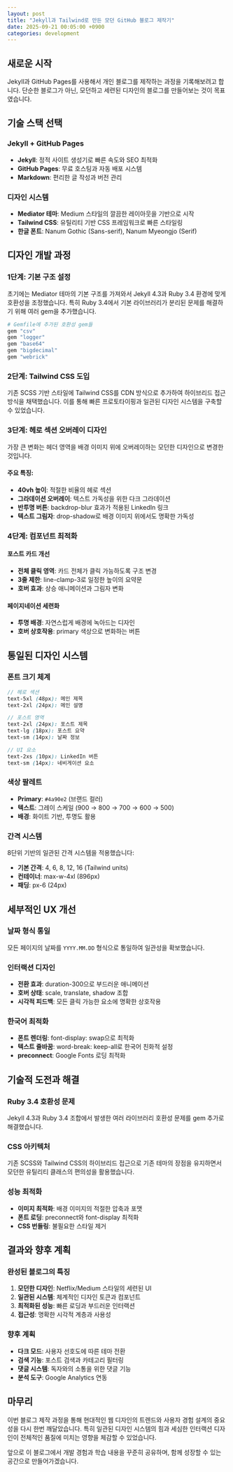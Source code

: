```yaml
---
layout: post
title: "Jekyll과 Tailwind로 만든 모던 GitHub 블로그 제작기"
date: 2025-09-21 00:05:00 +0900
categories: development
---
```


## 새로운 시작

Jekyll과 GitHub Pages를 사용해서 개인 블로그를 제작하는 과정을 기록해보려고 합니다. 단순한 블로그가 아닌, 모던하고 세련된 디자인의 블로그를 만들어보는 것이 목표였습니다.

## 기술 스택 선택

### Jekyll + GitHub Pages
- **Jekyll**: 정적 사이트 생성기로 빠른 속도와 SEO 최적화
- **GitHub Pages**: 무료 호스팅과 자동 배포 시스템
- **Markdown**: 편리한 글 작성과 버전 관리

### 디자인 시스템
- **Mediator 테마**: Medium 스타일의 깔끔한 레이아웃을 기반으로 시작
- **Tailwind CSS**: 유틸리티 기반 CSS 프레임워크로 빠른 스타일링
- **한글 폰트**: Nanum Gothic (Sans-serif), Nanum Myeongjo (Serif)

## 디자인 개발 과정

### 1단계: 기본 구조 설정
초기에는 Mediator 테마의 기본 구조를 가져와서 Jekyll 4.3과 Ruby 3.4 환경에 맞게 호환성을 조정했습니다. 특히 Ruby 3.4에서 기본 라이브러리가 분리된 문제를 해결하기 위해 여러 gem을 추가했습니다.

```ruby
# Gemfile에 추가된 호환성 gem들
gem "csv"
gem "logger" 
gem "base64"
gem "bigdecimal"
gem "webrick"
```

### 2단계: Tailwind CSS 도입
기존 SCSS 기반 스타일에 Tailwind CSS를 CDN 방식으로 추가하여 하이브리드 접근 방식을 채택했습니다. 이를 통해 빠른 프로토타이핑과 일관된 디자인 시스템을 구축할 수 있었습니다.

### 3단계: 헤로 섹션 오버레이 디자인
가장 큰 변화는 헤더 영역을 배경 이미지 위에 오버레이하는 모던한 디자인으로 변경한 것입니다.

#### 주요 특징:
- **40vh 높이**: 적절한 비율의 헤로 섹션
- **그라데이션 오버레이**: 텍스트 가독성을 위한 다크 그라데이션
- **반투명 버튼**: backdrop-blur 효과가 적용된 LinkedIn 링크
- **텍스트 그림자**: drop-shadow로 배경 이미지 위에서도 명확한 가독성

### 4단계: 컴포넌트 최적화

#### 포스트 카드 개선
- **전체 클릭 영역**: 카드 전체가 클릭 가능하도록 구조 변경
- **3줄 제한**: line-clamp-3로 일정한 높이의 요약문
- **호버 효과**: 상승 애니메이션과 그림자 변화

#### 페이지네이션 세련화
- **투명 배경**: 자연스럽게 배경에 녹아드는 디자인
- **호버 상호작용**: primary 색상으로 변화하는 버튼

## 통일된 디자인 시스템

### 폰트 크기 체계
```scss
// 헤로 섹션
text-5xl (48px): 메인 제목
text-2xl (24px): 메인 설명

// 포스트 영역  
text-2xl (24px): 포스트 제목
text-lg (18px): 포스트 요약
text-sm (14px): 날짜 정보

// UI 요소
text-2xs (10px): LinkedIn 버튼
text-sm (14px): 네비게이션 요소
```

### 색상 팔레트
- **Primary**: `#4a90e2` (브랜드 컬러)
- **텍스트**: 그레이 스케일 (900 → 800 → 700 → 600 → 500)
- **배경**: 화이트 기반, 투명도 활용

### 간격 시스템
8단위 기반의 일관된 간격 시스템을 적용했습니다:
- **기본 간격**: 4, 6, 8, 12, 16 (Tailwind units)
- **컨테이너**: max-w-4xl (896px)
- **패딩**: px-6 (24px)

## 세부적인 UX 개선

### 날짜 형식 통일
모든 페이지의 날짜를 `YYYY.MM.DD` 형식으로 통일하여 일관성을 확보했습니다.

### 인터랙션 디자인
- **전환 효과**: duration-300으로 부드러운 애니메이션
- **호버 상태**: scale, translate, shadow 조합
- **시각적 피드백**: 모든 클릭 가능한 요소에 명확한 상호작용

### 한국어 최적화
- **폰트 렌더링**: font-display: swap으로 최적화
- **텍스트 줄바꿈**: word-break: keep-all로 한국어 친화적 설정
- **preconnect**: Google Fonts 로딩 최적화

## 기술적 도전과 해결

### Ruby 3.4 호환성 문제
Jekyll 4.3과 Ruby 3.4 조합에서 발생한 여러 라이브러리 호환성 문제를 gem 추가로 해결했습니다.

### CSS 아키텍처
기존 SCSS와 Tailwind CSS의 하이브리드 접근으로 기존 테마의 장점을 유지하면서 모던한 유틸리티 클래스의 편의성을 활용했습니다.

### 성능 최적화
- **이미지 최적화**: 배경 이미지의 적절한 압축과 포맷
- **폰트 로딩**: preconnect와 font-display 최적화
- **CSS 번들링**: 불필요한 스타일 제거

## 결과와 향후 계획

### 완성된 블로그의 특징
1. **모던한 디자인**: Netflix/Medium 스타일의 세련된 UI
2. **일관된 시스템**: 체계적인 디자인 토큰과 컴포넌트
3. **최적화된 성능**: 빠른 로딩과 부드러운 인터랙션
4. **접근성**: 명확한 시각적 계층과 사용성

### 향후 계획
- **다크 모드**: 사용자 선호도에 따른 테마 전환
- **검색 기능**: 포스트 검색과 카테고리 필터링
- **댓글 시스템**: 독자와의 소통을 위한 댓글 기능
- **분석 도구**: Google Analytics 연동

## 마무리

이번 블로그 제작 과정을 통해 현대적인 웹 디자인의 트렌드와 사용자 경험 설계의 중요성을 다시 한번 깨달았습니다. 특히 일관된 디자인 시스템의 힘과 세심한 인터랙션 디자인이 전체적인 품질에 미치는 영향을 체감할 수 있었습니다.

앞으로 이 블로그에서 개발 경험과 학습 내용을 꾸준히 공유하며, 함께 성장할 수 있는 공간으로 만들어가겠습니다.
